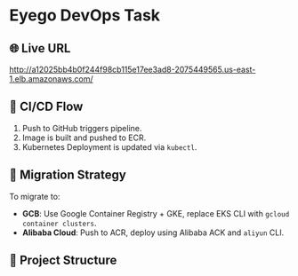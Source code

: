 # Eyego DevOps Task

## 🌐 Live URL
http://a12025bb4b0f244f98cb115e17ee3ad8-2075449565.us-east-1.elb.amazonaws.com/

## 🚀 CI/CD Flow
1. Push to GitHub triggers pipeline.
2. Image is built and pushed to ECR.
3. Kubernetes Deployment is updated via `kubectl`.

## 🔄 Migration Strategy
To migrate to:
- **GCB**: Use Google Container Registry + GKE, replace EKS CLI with `gcloud container clusters`.
- **Alibaba Cloud**: Push to ACR, deploy using Alibaba ACK and `aliyun` CLI.

## 📁 Project Structure
